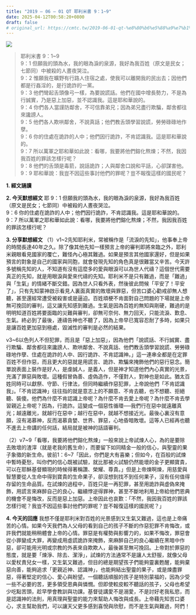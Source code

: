 ```yaml
---
title: "2019 – 06 – 01 QT 耶利米書 9：1~9"
date: 2025-04-12T00:58:20+0800
draft: false
# original_url: https://cmtc.tw/2019-06-01-qt-%e8%80%b6%e5%88%a9%e7%b1%b3%e6%9b%b8-9%ef%bc%9a19
---
```


![](/images/qt.jpg)
> 耶利米書 9：1\~9  
> 9：1 但願我的頭為水，我的眼為淚的泉源，我好為我百姓（原文是民女；七節同）中被殺的人晝夜哭泣。  
> 9：2 惟願我在曠野有行路人住宿之處，使我可以離開我的民出去；因他們都是行姦淫的，是行詭詐的一黨。  
> 9：3 他們彎起舌頭像弓一樣，為要說謊話。他們在國中增長勢力，不是為行誠實，乃是惡上加惡，並不認識我。這是耶和華說的。  
> 9：4 你們各人當謹防鄰舍，不可信靠弟兄；因為弟兄盡行欺騙，鄰舍都往來讒謗人。  
> 9：5 他們各人欺哄鄰舍，不說真話；他們教舌頭學習說謊，勞勞碌碌地作孽。  
> 9：6 你的住處在詭詐的人中；他們因行詭詐，不肯認識我。這是耶和華說的。  
> 9：7 所以萬軍之耶和華如此說：看哪，我要將他們鎔化熬煉；不然，我因我百姓的罪該怎樣行呢？  
> 9：8 他們的舌頭是毒箭，說話詭詐；人與鄰舍口說和平話，心卻謀害他。  
> 9：9 耶和華說：我豈不因這些事討他們的罪呢？豈不報復這樣的國民呢？

**1. 經文誦讀**

**2.  今天默想經文**
耶 9：1 但願我的頭為水，我的眼為淚的泉源，我好為我百姓（原文是民女；七節同）中被殺的人晝夜哭泣。  
9：6 你的住處在詭詐的人中；他們因行詭詐，不肯認識我。這是耶和華說的。  
9：7 所以萬軍之耶和華如此說：看哪，我要將他們鎔化熬煉；不然，我因我百姓的罪該怎樣行呢？

**3. 分享默想經文**
（1）v1\~2先知耶利米，常被稱作是「流淚的先知」，他事奉上帝的時間長達40年之久。除了像其他先知一樣預言上帝的審判即將來臨之外，耶利米親眼看見國家的覆亡，難怪內心極其難過。如果是預言其他國家還好，但是如果預言的對象是自己的國家與同胞，就會發現先知的角色真是很難當又辛苦。今天許多號稱先知的人，不知道有沒有這麼多的愛與眼淚可以為世人代禱？這個世代需要真正的先知，就是用眼淚與愛來代禱的先知。耶利米不是只有難過，而是「難過」與「生氣」的情緒不斷交錯。因為世人只看外表，然後彼此問候「平安了！平安了」，只有先知蒙神啟示看見人裏面真實的敗壞與罪惡，但苦口婆心勸戒卻無人想聽，甚至還經常遭受被殺害或是逼迫。百姓頑梗不肯面對自己問題的下場就是上帝無可挽回的審判，這又讓先知感到難過。生氣是因為百姓的無知與剛硬，難過的是明明知道百姓將要面臨的災難與審判，卻無可奈何、無力回天，只能流淚、歎息、生氣。終必到了最後，連禱告神也不聽了，因為上帝早已寬容忍耐了多時，如果只是讓百姓更加惡到極處，毀滅性的審判是必然的結果。

v3\~6以色列人不但犯罪，而且是「惡上加惡」，因為他們「說謊話、不行誠實、盡行欺騙、鄰舍都往來讒謗人、欺哄鄰舍、不說真話、他們教舌頭學習說謊、勞勞碌碌地作孽、住處在詭詐的人中、因行詭詐、不肯認識神。」這一連串全都是在定罪百姓不但作惡，而且更大的惡就是用謊言、詭詐、欺騙來掩飾他們的惡行惡念。簡單說表面上裝作是好人，是虔誠人，是義人，但是神才知道他們內心真實的光景，充滿了罪惡與敗壞。這種假冒偽善、虛偽造作，不僅對人，對神也是如此。猶太百姓同時可以獻祭、守節、行律法，但同時繼續作惡犯罪，上帝說他們「不肯認識我」。「不肯認識神」往往指的就是意志上的不願意、不肯去聽，也不想聽、拒絕聽、裝傻。他們為什麼不肯認識上帝呢？為什麼不肯去愛上帝呢？為什麼不肯去學習親近上帝呢？因為，行詭詐。這變成一個惡性循環──我們行在惡中就遠離真光；越遠離光，就越行在惡中；越行在惡中，就越不想接近光。最後心裏沒有意願，沒有渴慕神，反而渴慕貪婪、世界、罪惡，心地昏暗敗壞。這等人已經再也聽不進去上帝講的任何話，結局就是被神的話語審判。

（2）v7\~9「看哪，我要將他們鎔化熬煉」一般來說上帝試煉人心，為的是要除去敗壞的渣滓（就是老我的舊生命），而要留下如同精金一般的信心，與聖靈的果子象徵的新生命。彼前1：6\~7「因此，你們是大有喜樂；但如今，在百般的試煉中暫時憂愁，叫你們的信心既被試驗，就比那被火試驗仍然能壞的金子更顯寶貴，可以在耶穌基督顯現的時候得著稱讚、榮耀、尊貴。」但是上帝煉啊煉，用慈愛與智慧要從人生命中得到寶貴的生命果子，卻沒想到找不到任何果子，沒有任何值得存留的生命品質。在試煉的過程中，百姓只是一再犯罪，甚至用詭詐與虛偽來掩飾，用謊言來麻醉自己的良心，繼續悖逆得罪神，甚至不斷地利用上帝給他們恩典的機會不是悔改，反而是惡上加惡。上帝因此也哀歎：「不然，我因我百姓的罪該怎樣行呢？我豈不因這些事討他們的罪呢？豈不報復這樣的國民呢？」

**4. 今天的回應**
我想不僅是耶利米對百姓的光景感到又生氣又難過，這也是上帝痛苦的心情。如果今天我們為人父母的看到自己的孩子不斷的作惡犯罪不肯悔改，或許我們就能稍稍體會上帝的心情。罪惡是有權勢與影響力的，如果不悔改，罪惡會從小罪變成大罪，再變成用虛謊詭詐來掩飾，來麻醉自己的良心繼續在黑暗中作惡，卻可能用光明或宗教的外表來自欺欺人，最後甚至無可挽回。上帝對於罪惡的態度，就是要「煉淨、除去、潔淨」，試煉的方法通常不是讓人太舒服，就像父母以愛杖責兒女一樣，又生氣又難過，但目的總是期望孩子們能夠靈裏甦醒，能夠棄惡向善，能夠追求「更親近神、認識神」，也能夠結出聖靈的果子，或是煉盡罪惡，得著堅定的信心、愛心與盼望。一個聽話順服的孩子是特別蒙福的，因為少受一些不必要的苦，更多領受恩典與憐憫。但即使較皮較不聽話的孩子，父母也希望少吃點苦頭，趁早學會教訓與功課。基督徒講愛不是溺愛，不是討好老我私慾，而是認識神的法則，用真理與聖靈的能力來幫助人悔改與成長。上帝藉先知苦口婆心，求主幫助我們，可以讓天父更多感到喜悅與欣慰，而不是生氣與難過，阿們！
